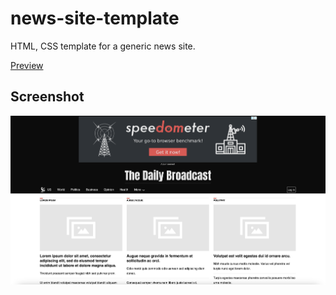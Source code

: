 # news-site-template

HTML, CSS template for a generic news site.

[Preview](https://flashdesignory.github.io/news-site-template/)

## Screenshot

![screenshot](./screenshot.png)
